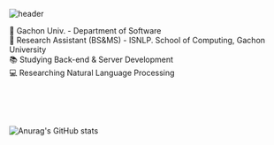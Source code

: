 ![header](https://capsule-render.vercel.app/api?type=waving&color=auto&height=300&section=header&text=RyuSangYEON&fontSize=70)


🏫 Gachon Univ. - Department of Software  
🔬 Research Assistant (BS&MS) - ISNLP. School of Computing, Gachon University  
📚 Studying Back-end & Server Development  
💻 Researching Natural Language Processing  

  
<br/><br/><br/><br/>
![Anurag's GitHub stats](https://github-readme-stats.vercel.app/api?username=YEonleo&show_icons=true&theme=radical)
